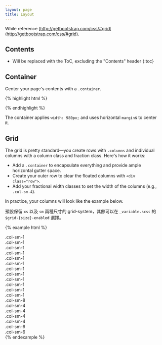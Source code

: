```yaml
---
layout: page
title: Layout
---
```


While reference [http://getbootstrap.com/css/#grid](http://getbootstrap.com/css/#grid).

## Contents

* Will be replaced with the ToC, excluding the "Contents" header
{:toc}

## Container

Center your page's contents with a `.container`.

{% highlight html %}
<div class="container">
  <!-- contents here -->
</div>
{% endhighlight %}

The container applies `width: 980px;` and uses horizontal `margin`s to center it.

## Grid

The grid is pretty standard—you create rows with `.columns` and individual columns with a column class and fraction class. Here's how it works:

- Add a `.container` to encapsulate everything and provide ample horizontal gutter space.
- Create your outer row to clear the floated columns with `<div class="row">`.
- Add your fractional width classes to set the width of the columns (e.g., `.col-sm-4`).

In practice, your columns will look like the example below.

預設保留 `xs` 以及 `sm` 兩種尺寸的 grid-system，其餘可以在 `_variable.scss` 的 `$grid-{size}-enabled` 選擇。

{% example html %}
<div class="bs-docs-grid">
    <div class="row show-grid">
      <div class="col-sm-1">.col-sm-1</div>
      <div class="col-sm-1">.col-sm-1</div>
      <div class="col-sm-1">.col-sm-1</div>
      <div class="col-sm-1">.col-sm-1</div>
      <div class="col-sm-1">.col-sm-1</div>
      <div class="col-sm-1">.col-sm-1</div>
      <div class="col-sm-1">.col-sm-1</div>
      <div class="col-sm-1">.col-sm-1</div>
      <div class="col-sm-1">.col-sm-1</div>
      <div class="col-sm-1">.col-sm-1</div>
      <div class="col-sm-1">.col-sm-1</div>
      <div class="col-sm-1">.col-sm-1</div>
    </div>
    <div class="row show-grid">
      <div class="col-sm-8">.col-sm-8</div>
      <div class="col-sm-4">.col-sm-4</div>
    </div>
    <div class="row show-grid">
      <div class="col-sm-4">.col-sm-4</div>
      <div class="col-sm-4">.col-sm-4</div>
      <div class="col-sm-4">.col-sm-4</div>
    </div>
    <div class="row show-grid">
      <div class="col-sm-6">.col-sm-6</div>
      <div class="col-sm-6">.col-sm-6</div>
    </div>
  </div>
{% endexample %}
